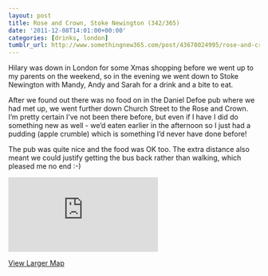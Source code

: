 ```yaml
---
layout: post
title: Rose and Crown, Stoke Newington (342/365)
date: '2011-12-08T14:01:00+00:00'
categories: [drinks, london]
tumblr_url: http://www.somethingnew365.com/post/43670024995/rose-and-crown-stoke-newington-342365
---
```

Hilary was down in London for some Xmas shopping before we went up to my parents on the weekend, so in the evening we went down to Stoke Newington with Mandy, Andy and Sarah for a drink and a bite to eat.

After we found out there was no food on in the Daniel Defoe pub where we had met up, we went further down Church Street to the Rose and Crown. I’m pretty certain I’ve not been there before, but even if I have I did do something new as well - we’d eaten earlier in the afternoon so I just had a pudding (apple crumble) which is something I’d never have done before!

The pub was quite nice and the food was OK too. The extra distance also meant we could justify getting the bus back rather than walking, which pleased me no end :-)

<iframe scrolling="no" class="google-map" src="http://www.google.com/maps?ll=51.560965,-0.083481&amp;spn=0.003295,0.013175&amp;hnear=London,+United+Kingdom&amp;t=m&amp;vpsrc=6&amp;layer=c&amp;cbll=51.561122,-0.083509&amp;panoid=QY-cWsGLXwXeBCA5o5iGSA&amp;cbp=12,221.05,,0,5.11&amp;source=gplus-ogsb&amp;output=svembed" frameborder="0"></iframe>

[View Larger Map](http://www.google.com/maps?ll=51.560965,-0.083481&amp;spn=0.003295,0.013175&amp;hnear=London,+United+Kingdom&amp;t=m&amp;vpsrc=6&amp;layer=c&amp;cbll=51.561122,-0.083509&amp;panoid=QY-cWsGLXwXeBCA5o5iGSA&amp;cbp=12,221.05,,0,5.11&amp;source=gplus-ogsb&amp;source=embed)



